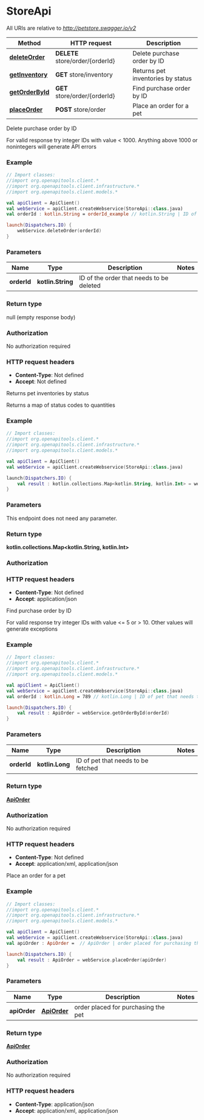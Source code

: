 # StoreApi

All URIs are relative to *http://petstore.swagger.io/v2*

| Method | HTTP request | Description |
| ------------- | ------------- | ------------- |
| [**deleteOrder**](StoreApi.md#deleteOrder) | **DELETE** store/order/{orderId} | Delete purchase order by ID |
| [**getInventory**](StoreApi.md#getInventory) | **GET** store/inventory | Returns pet inventories by status |
| [**getOrderById**](StoreApi.md#getOrderById) | **GET** store/order/{orderId} | Find purchase order by ID |
| [**placeOrder**](StoreApi.md#placeOrder) | **POST** store/order | Place an order for a pet |



Delete purchase order by ID

For valid response try integer IDs with value &lt; 1000. Anything above 1000 or nonintegers will generate API errors

### Example
```kotlin
// Import classes:
//import org.openapitools.client.*
//import org.openapitools.client.infrastructure.*
//import org.openapitools.client.models.*

val apiClient = ApiClient()
val webService = apiClient.createWebservice(StoreApi::class.java)
val orderId : kotlin.String = orderId_example // kotlin.String | ID of the order that needs to be deleted

launch(Dispatchers.IO) {
    webService.deleteOrder(orderId)
}
```

### Parameters
| Name | Type | Description  | Notes |
| ------------- | ------------- | ------------- | ------------- |
| **orderId** | **kotlin.String**| ID of the order that needs to be deleted | |

### Return type

null (empty response body)

### Authorization

No authorization required

### HTTP request headers

 - **Content-Type**: Not defined
 - **Accept**: Not defined


Returns pet inventories by status

Returns a map of status codes to quantities

### Example
```kotlin
// Import classes:
//import org.openapitools.client.*
//import org.openapitools.client.infrastructure.*
//import org.openapitools.client.models.*

val apiClient = ApiClient()
val webService = apiClient.createWebservice(StoreApi::class.java)

launch(Dispatchers.IO) {
    val result : kotlin.collections.Map<kotlin.String, kotlin.Int> = webService.getInventory()
}
```

### Parameters
This endpoint does not need any parameter.

### Return type

**kotlin.collections.Map&lt;kotlin.String, kotlin.Int&gt;**

### Authorization



### HTTP request headers

 - **Content-Type**: Not defined
 - **Accept**: application/json


Find purchase order by ID

For valid response try integer IDs with value &lt;&#x3D; 5 or &gt; 10. Other values will generate exceptions

### Example
```kotlin
// Import classes:
//import org.openapitools.client.*
//import org.openapitools.client.infrastructure.*
//import org.openapitools.client.models.*

val apiClient = ApiClient()
val webService = apiClient.createWebservice(StoreApi::class.java)
val orderId : kotlin.Long = 789 // kotlin.Long | ID of pet that needs to be fetched

launch(Dispatchers.IO) {
    val result : ApiOrder = webService.getOrderById(orderId)
}
```

### Parameters
| Name | Type | Description  | Notes |
| ------------- | ------------- | ------------- | ------------- |
| **orderId** | **kotlin.Long**| ID of pet that needs to be fetched | |

### Return type

[**ApiOrder**](ApiOrder.md)

### Authorization

No authorization required

### HTTP request headers

 - **Content-Type**: Not defined
 - **Accept**: application/xml, application/json


Place an order for a pet



### Example
```kotlin
// Import classes:
//import org.openapitools.client.*
//import org.openapitools.client.infrastructure.*
//import org.openapitools.client.models.*

val apiClient = ApiClient()
val webService = apiClient.createWebservice(StoreApi::class.java)
val apiOrder : ApiOrder =  // ApiOrder | order placed for purchasing the pet

launch(Dispatchers.IO) {
    val result : ApiOrder = webService.placeOrder(apiOrder)
}
```

### Parameters
| Name | Type | Description  | Notes |
| ------------- | ------------- | ------------- | ------------- |
| **apiOrder** | [**ApiOrder**](ApiOrder.md)| order placed for purchasing the pet | |

### Return type

[**ApiOrder**](ApiOrder.md)

### Authorization

No authorization required

### HTTP request headers

 - **Content-Type**: application/json
 - **Accept**: application/xml, application/json

